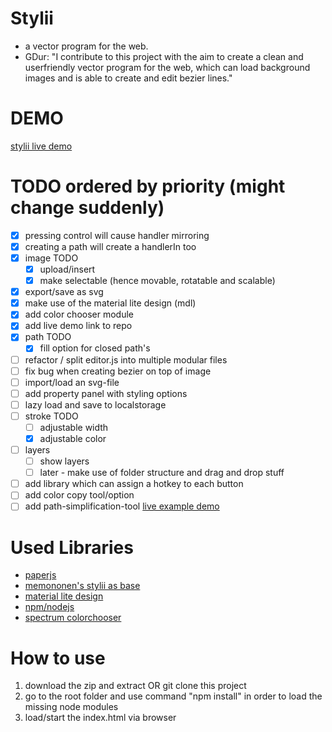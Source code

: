 # Stylii
 - a vector program for the web.
 - GDur: "I contribute to this project with the aim to create a clean and userfriendly vector program for the web, which can load background images and is able to create and edit bezier lines."
 
DEMO
==
 [stylii live demo](https://dl.dropboxusercontent.com/u/8938703/workspace/web/stylii/editor.html)

TODO ordered by priority (might change suddenly)
==
  - [x] pressing control will cause handler mirroring
  - [x] creating a path will create a handlerIn too
  - [x] image TODO
    - [x] upload/insert
    - [x] make selectable (hence movable, rotatable and scalable)
  - [x] export/save as svg
  - [x] make use of the material lite design (mdl)
  - [x] add color chooser module
  - [x] add live demo link to repo
  - [x] path TODO
    - [x] fill option for closed path's
  - [ ] refactor / split editor.js into multiple modular files 
  - [ ] fix bug when creating bezier on top of image
  - [ ] import/load an svg-file
  - [ ] add property panel with styling options
  - [ ] lazy load and save to localstorage
  - [ ] stroke TODO
    - [ ] adjustable width
    - [x] adjustable color
  - [ ] layers
    - [ ] show layers
    - [ ] later - make use of folder structure and drag and drop stuff
  - [ ] add library which can assign a hotkey to each button
  - [ ] add color copy tool/option
  - [ ] add path-simplification-tool [live example demo](http://paperjs.org/examples/path-simplification/)

Used Libraries
==
 - [paperjs](http://paperjs.org/)
 - [memononen's stylii as base](https://github.com/memononen/stylii)
 - [material lite design](http://www.getmdl.io/)
 - [npm/nodejs](https://nodejs.org/en/)
 - [spectrum colorchooser](https://bgrins.github.io/spectrum/)
  
How to use
==
  1. download the zip and extract OR git clone this project
  2. go to the root folder and use command "npm install" in order to load the missing node modules
  3. load/start the index.html via browser
